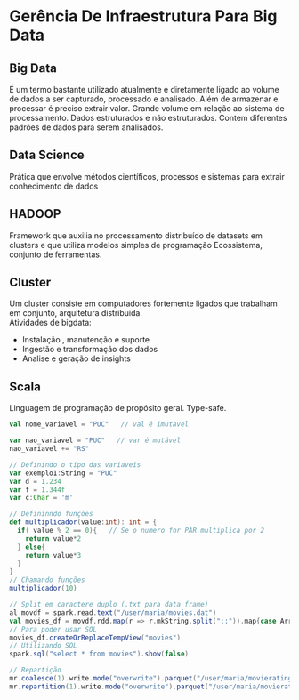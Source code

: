 # Gerência De Infraestrutura Para Big Data
## Big Data
É um termo bastante utilizado atualmente e diretamente ligado ao volume de dados a ser capturado, processado e analisado.
Além de armazenar e processar é preciso extrair valor.
Grande volume em relação ao sistema de processamento.
Dados estruturados e não estruturados.
Contem diferentes padrões de dados para serem analisados.

## Data Science
Prática que envolve métodos científicos, processos e sistemas para extrair conhecimento de dados

## HADOOP
Framework que auxilia no processamento distribuído de datasets em clusters e que utiliza modelos simples de programação
Ecossistema, conjunto de ferramentas.

## Cluster
Um cluster consiste em computadores fortemente ligados que trabalham em conjunto, arquitetura distribuida.\
Atividades de bigdata:
- Instalação , manutenção e suporte
- Ingestão e transformação dos dados
- Analise e geração de insights

## Scala
Linguagem de programação de propósito geral. Type-safe.
~~~scala
val nome_variavel = "PUC"   // val é imutavel

var nao_variavel = "PUC"   // var é mutável
nao_variavel += "RS"

// Definindo o tipo das variaveis
var exemplo1:String = "PUC"
var d = 1.234
var f = 1.344f
var c:Char = 'm'

// Defininndo funções
def multiplicador(value:int): int = {
  if( value % 2 == 0){   // Se o numero for PAR multiplica por 2
    return value*2
  } else{
    return value*3
  }
}
// Chamando funções
multiplicador(10)

// Split em caractere duplo (.txt para data frame)
al movdf = spark.read.text("/user/maria/movies.dat")
val movies_df = movdf.rdd.map(r => r.mkString.split("::")).map{case Array(a, b, c) => (a, b, c)}.toDF("Id", "titulo", "genero")
// Para poder usar SQL
movies_df.createOrReplaceTempView("movies")
// Utilizando SQL
spark.sql("select * from movies").show(false)

// Repartição
mr.coalesce(1).write.mode("overwrite").parquet("/user/maria/movierating2")  // trafego na rede otimizado
mr.repartition(1).write.mode("overwrite").parquet("/user/maria/movierating2")
~~~

